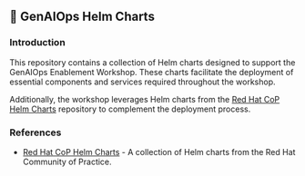 ## 🎈 GenAIOps Helm Charts

### Introduction

This repository contains a collection of Helm charts designed to support the GenAIOps Enablement Workshop. These charts facilitate the deployment of essential components and services required throughout the workshop.

Additionally, the workshop leverages Helm charts from the [Red Hat CoP Helm Charts](https://github.com/redhat-cop/helm-charts/) repository to complement the deployment process.

### References

* [Red Hat CoP Helm Charts](https://github.com/redhat-cop/helm-charts/) - A collection of Helm charts from the Red Hat Community of Practice.